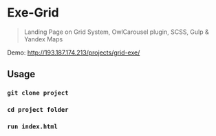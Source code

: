 # Exe-Grid

> Landing Page on Grid System, OwlCarousel plugin, SCSS, Gulp & Yandex Maps

Demo: http://193.187.174.213/projects/grid-exe/

## Usage

### `git clone project`
### `cd project folder`
### `run index.html`


